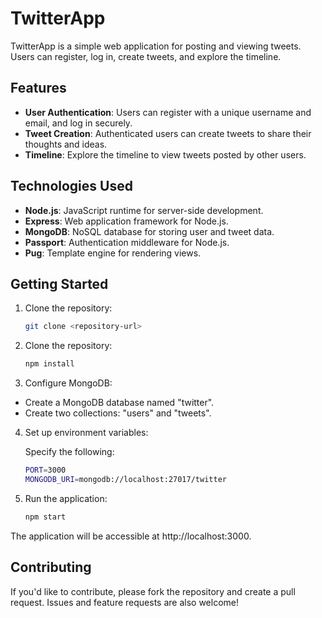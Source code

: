 # TwitterApp

TwitterApp is a simple web application for posting and viewing tweets. Users can register, log in, create tweets, and explore the timeline.

## Features

- **User Authentication**: Users can register with a unique username and email, and log in securely.
- **Tweet Creation**: Authenticated users can create tweets to share their thoughts and ideas.
- **Timeline**: Explore the timeline to view tweets posted by other users.

## Technologies Used

- **Node.js**: JavaScript runtime for server-side development.
- **Express**: Web application framework for Node.js.
- **MongoDB**: NoSQL database for storing user and tweet data.
- **Passport**: Authentication middleware for Node.js.
- **Pug**: Template engine for rendering views.

## Getting Started

1. Clone the repository:

	```bash
	git clone <repository-url>
2. Clone the repository:

	```bash
	npm install
3. Configure MongoDB:
- Create a MongoDB database named "twitter".
- Create two collections: "users" and "tweets".

4. Set up environment variables:

	Specify the following:

	```bash
	PORT=3000
	MONGODB_URI=mongodb://localhost:27017/twitter
5. Run the application:

	```bash
	npm start
The application will be accessible at http://localhost:3000.


## Contributing

If you'd like to contribute, please fork the repository and create a pull request. Issues and feature requests are also welcome!